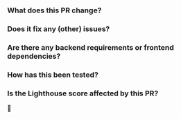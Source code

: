 ### What does this PR change?


### Does it fix any (other) issues?


### Are there any backend requirements or frontend dependencies?


### How has this been tested?


### Is the Lighthouse score affected by this PR?


:rocket:

